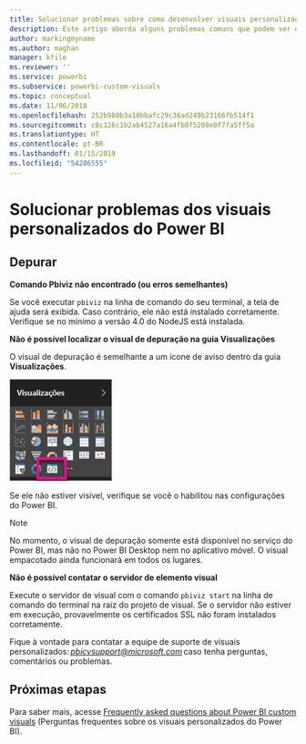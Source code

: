 ```yaml
---
title: Solucionar problemas sobre como desenvolver visuais personalizados do Power BI
description: Este artigo aborda alguns problemas comuns que podem ser encontrados ao desenvolver ou criar um visual personalizado do Power BI.
author: markingmyname
ms.author: maghan
manager: kfile
ms.reviewer: ''
ms.service: powerbi
ms.subservice: powerbi-custom-visuals
ms.topic: conceptual
ms.date: 11/06/2018
ms.openlocfilehash: 252b980b3a10bbafc29c36ad249b23166fb514f1
ms.sourcegitcommit: c8c126c1b2ab4527a16a4fb8f5208e0f7fa5ff5a
ms.translationtype: HT
ms.contentlocale: pt-BR
ms.lasthandoff: 01/15/2019
ms.locfileid: "54286555"
---
```

# <a name="troubleshoot-power-bi-custom-visuals"></a>Solucionar problemas dos visuais personalizados do Power BI

## <a name="debug"></a>Depurar

**Comando Pbiviz não encontrado (ou erros semelhantes)**

Se você executar `pbiviz` na linha de comando do seu terminal, a tela de ajuda será exibida. Caso contrário, ele não está instalado corretamente. Verifique se no mínimo a versão 4.0 do NodeJS está instalada.

**Não é possível localizar o visual de depuração na guia Visualizações**

O visual de depuração é semelhante a um ícone de aviso dentro da guia **Visualizações**.

![Seleção de visuais](media/power-bi-custom-visuals-troubleshoot/powerbi-developer-visual-selection.png)

Se ele não estiver visível, verifique se você o habilitou nas configurações do Power BI.

> [!NOTE]
> No momento, o visual de depuração somente está disponível no serviço do Power BI, mas não no Power BI Desktop nem no aplicativo móvel. O visual empacotado ainda funcionará em todos os lugares.

**Não é possível contatar o servidor de elemento visual**

Execute o servidor de visual com o comando `pbiviz start` na linha de comando do terminal na raiz do projeto de visual. Se o servidor não estiver em execução, provavelmente os certificados SSL não foram instalados corretamente.

Fique à vontade para contatar a equipe de suporte de visuais personalizados: *pbicvsupport@microsoft.com* caso tenha perguntas, comentários ou problemas.

## <a name="next-steps"></a>Próximas etapas

Para saber mais, acesse [Frequently asked questions about Power BI custom visuals](power-bi-custom-visuals-faq.md#organizational-custom-visuals) (Perguntas frequentes sobre os visuais personalizados do Power BI).
